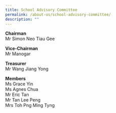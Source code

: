 ```yaml
---
title: School Advisory Committee
permalink: /about-us/school-advisory-committee/
description: ""
---
```

**Chairman**<br>
Mr Simon Neo Tiau Gee


**Vice-Chairman**<br>
Mr Manogar

  

**Treasurer**<br>
Mr Wang Jiang Yong

  

**Members**<br>
Ms Grace Yin<br>
Ms Agnes Chua<br>
Mr Eric Tan<br>
Mr Tan Lee Peng<br>
Mrs Toh Png Ming Tyng<br>